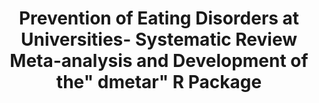 --- 
abstract: '' 
authors: 
 - M Harrer
doi: '' 
featured: false 
publication: '*Friedrich-Alexander-Universität Erlangen-Nürnberg*, 1' 
publication_short: '' 
publishDate: '2019-01-01' 
title: 'Prevention of Eating Disorders at Universities- Systematic Review  Meta-analysis and Development of the" dmetar" R Package' 
url_code: '' 
url_dataset: '' 
url_pdf: '' 
url_poster: '' 
url_project: '' 
url_slides: '' 
url_source: '' 
url_video: '' 
---